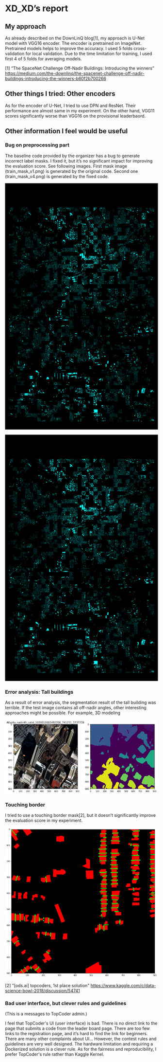 # XD_XD’s report

## My approach

As already described on the DownLinQ blog[1], my approach is U-Net model with VGG16 encoder. The encoder is pretrained on ImageNet. Pretrained models helps to improve the accuracy. I used 5 folds cross-validation for local validation. Due to the time limitation for training, I used first 4 of 5 folds for averaging models.

[1] “The SpaceNet Challenge Off-Nadir Buildings: Introducing the winners” https://medium.com/the-downlinq/the-spacenet-challenge-off-nadir-buildings-introducing-the-winners-b60f2b700266

## Other things I tried: Other encoders

As for the encoder of U-Net, I tried to use DPN and ResNet. Their performance are almost same in my experiment. On the other hand, VGG11 scores significantly worse than VGG16 on the provisional leaderbaord.

## Other information I feel would be useful

### Bug on preprocessing part

The baseline code provided by the organizer has a bug to generate incorrect label masks. I fixed it, but it’s no significant impact for improving the evaluation score. See following images. First mask image (train_mask_v1.png) is generated by the original code. Second one (train_mask_v4.png) is generated by the fixed code.

![](train_mask_v1.png)

![](train_mask_v4.png)

### Error analysis: Tall buildings

As a result of error analysis, the segmentation result of the tall building was terrible. If the test image contains all off-nadir angles, other interesting approaches might be possible. For example, 3D modeling

![](181205_error_analysis_Atlanta_nadir49_catid_1030010003492700_741251_3737739.png)

### Touching border

I tried to use a touching border mask[2], but it doesn’t significantly improve the evaluation score in my experiment.

![](touching_border_after.png)

[2] "[ods.ai] topcoders, 1st place solution" https://www.kaggle.com/c/data-science-bowl-2018/discussion/54741

### Bad user interface, but clever rules and guidelines

(This is a messages to TopCoder admin.)

I feel that TopCoder's UI (user interface) is bad. There is no direct link to the page that submits a code from the leader board page. There are too few links to the registration page, and it’s hard to find the link for beginners. There are many other complaints about UI... However, the contest rules and guidelines are very well designed. The hardware limitation and requiring a Dockerized solution is a clever rule. As for the fairness and reproducibility, I prefer TopCoder's rule rather than Kaggle Kernel.

